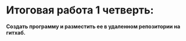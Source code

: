 # Итоговая работа 1 четверть: 

**Создать программу и разместить ее в удаленном репозитории на гитхаб.**
